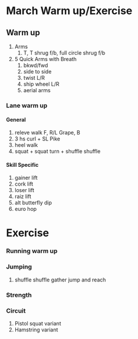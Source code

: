 # March Warm up/Exercise
## Warm up
1. Arms
    1. T, T shrug f/b, full circle shrug f/b
1. 5 Quick Arms with Breath
    1. bkwd/fwd
    2. side to side
    3. twist L/R
    4. ship wheel L/R
    5. aerial arms

### Lane warm up
#### General
1. releve walk F, R/L Grape, B
1. 3 hs curl + SL Pike
1. heel walk 
1. squat + squat turn + shuffle shuffle
#### Skill Specific
1. gainer lift
2. cork lift
3. loser lift
4. raiz lift
5. alt butterfly dip
6. euro hop

# Exercise
### Running warm up

### Jumping
1. shuffle shuffle gather jump and reach

### Strength

### Circuit
1. Pistol squat variant
1. Hamstring variant



